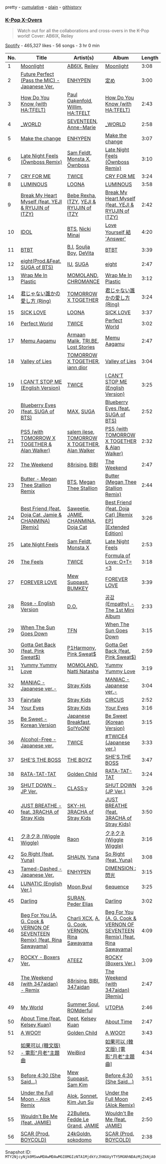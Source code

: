 pretty - [cumulative](/playlists/cumulative/37i9dQZF1DX4IDaXtVjL83.md) - [plain](/playlists/plain/37i9dQZF1DX4IDaXtVjL83) - [githistory](https://github.githistory.xyz/mackorone/spotify-playlist-archive/blob/main/playlists/plain/37i9dQZF1DX4IDaXtVjL83)

### [K\-Pop X\-Overs](https://open.spotify.com/playlist/37i9dQZF1DX4IDaXtVjL83)

> Watch out for all the collaborations and cross\-overs in the K\-Pop world! Cover: AB6IX, Reiley

[Spotify](https://open.spotify.com/user/spotify) - 465,327 likes - 56 songs - 3 hr 0 min

| No. | Title | Artist(s) | Album | Length |
|---|---|---|---|---|
| 1 | [Moonlight](https://open.spotify.com/track/5FMaHFAPTjeWvym1F3IoGb) | [AB6IX](https://open.spotify.com/artist/4y0wFJ5jmCUNRLZfsw1I7g), [Reiley](https://open.spotify.com/artist/1nHcGkMVml7a44TVwfrAN8) | [Moonlight](https://open.spotify.com/album/3Bs3EaKLhOE2wQMriF5hRo) | 3:08 |
| 2 | [Future Perfect \(Pass the MIC\) \- Japanese Ver.](https://open.spotify.com/track/3lwif0ky1b6llUB5p4uulL) | [ENHYPEN](https://open.spotify.com/artist/5t5FqBwTcgKTaWmfEbwQY9) | [定め](https://open.spotify.com/album/58Rn6sczqcudAs9bryXXBv) | 3:00 |
| 3 | [How Do You Know \(with HA:TFELT\)](https://open.spotify.com/track/6nkFrBPgN5SHZMnS1ErITt) | [Paul Oakenfold](https://open.spotify.com/artist/5MO2kbaGGA2a8kL4c9qqHq), [Willim](https://open.spotify.com/artist/5bp5XaFz8Py4UFEhQ6FZRk), [HA:TFELT](https://open.spotify.com/artist/3Mrp5B6JdfoiObgY0WR8lF) | [How Do You Know \(with HA:TFELT\)](https://open.spotify.com/album/1XOosvS2hJIq8byIY5eT5T) | 2:43 |
| 4 | [\_WORLD](https://open.spotify.com/track/2kDrUAONMhG6CbDGBkhdrY) | [SEVENTEEN](https://open.spotify.com/artist/7nqOGRxlXj7N2JYbgNEjYH), [Anne\-Marie](https://open.spotify.com/artist/1zNqDE7qDGCsyzJwohVaoX) | [\_WORLD](https://open.spotify.com/album/63oE2Ew3Mud2Md9TXBjeKw) | 2:58 |
| 5 | [Make the change](https://open.spotify.com/track/3nV2Yjy2aJjUl74p0tEfWf) | [ENHYPEN](https://open.spotify.com/artist/5t5FqBwTcgKTaWmfEbwQY9) | [Make the change](https://open.spotify.com/album/2wJfsH5ol2YVGq2biNphzY) | 3:07 |
| 6 | [Late Night Feels \(Öwnboss Remix\)](https://open.spotify.com/track/0xjVvYD6h76UlNkGl3L7Q4) | [Sam Feldt](https://open.spotify.com/artist/20gsENnposVs2I4rQ5kvrf), [Monsta X](https://open.spotify.com/artist/4TnGh5PKbSjpYqpIdlW5nz), [Öwnboss](https://open.spotify.com/artist/37czgDRfGMvgRiUKHvnnhj) | [Late Night Feels \(Öwnboss Remix\)](https://open.spotify.com/album/5OOvHH51kDIkwrJv4YUEIQ) | 3:10 |
| 7 | [CRY FOR ME](https://open.spotify.com/track/2xtP8RNbo2BEMzLX7tK7aq) | [TWICE](https://open.spotify.com/artist/7n2Ycct7Beij7Dj7meI4X0) | [CRY FOR ME](https://open.spotify.com/album/2aRAPmBCEdo9pWimsI5l87) | 3:24 |
| 8 | [LUMINOUS](https://open.spotify.com/track/5LORlaKLGzAAxeIeqxYxPd) | [LOONA](https://open.spotify.com/artist/52zMTJCKluDlFwMQWmccY7) | [LUMINOUS](https://open.spotify.com/album/2SK988TDKtheZT9zVozte4) | 3:58 |
| 9 | [Break My Heart Myself \(feat\. YEJI & RYUJIN of ITZY\)](https://open.spotify.com/track/5Av4jZOAbtY8STz7KPsNDB) | [Bebe Rexha](https://open.spotify.com/artist/64M6ah0SkkRsnPGtGiRAbb), [ITZY](https://open.spotify.com/artist/2KC9Qb60EaY0kW4eH68vr3), [YEJI & RYUJIN of ITZY](https://open.spotify.com/artist/4TYswX6bKUjM9rbEL7CMBH) | [Break My Heart Myself \(feat\. YEJI & RYUJIN of ITZY\)](https://open.spotify.com/album/6nHECY2OnWXVmd4QjGhJEm) | 2:42 |
| 10 | [IDOL](https://open.spotify.com/track/54azQnjuDYDFfImXimGFsA) | [BTS](https://open.spotify.com/artist/3Nrfpe0tUJi4K4DXYWgMUX), [Nicki Minaj](https://open.spotify.com/artist/0hCNtLu0JehylgoiP8L4Gh) | [Love Yourself 結 'Answer'](https://open.spotify.com/album/43wFM1HquliY3iwKWzPN4y) | 4:20 |
| 11 | [BTBT](https://open.spotify.com/track/4XcxgZSriCYamtIA7BgT7V) | [B.I](https://open.spotify.com/artist/0UntV1Bw2hk3fbRrm9eMP6), [Soulja Boy](https://open.spotify.com/artist/6GMYJwaziB4ekv1Y6wCDWS), [DeVita](https://open.spotify.com/artist/5PS3ZZE5bBiZ3Ct9HiRG2B) | [BTBT](https://open.spotify.com/album/6z2Ij8op0iB16BnmrCy0vH) | 3:39 |
| 12 | [eight\(Prod.&Feat\. SUGA of BTS\)](https://open.spotify.com/track/0pYacDCZuRhcrwGUA5nTBe) | [IU](https://open.spotify.com/artist/3HqSLMAZ3g3d5poNaI7GOU), [SUGA](https://open.spotify.com/artist/0ebNdVaOfp6N0oZ1guIxM8) | [eight](https://open.spotify.com/album/5vJNAlQeTf9lsulO1YlmSt) | 2:47 |
| 13 | [Wrap Me In Plastic](https://open.spotify.com/track/5mpWGq83n0sIgGRopGk5QZ) | [MOMOLAND](https://open.spotify.com/artist/5RR0MLwcjc87wjSw2JYdwx), [CHROMANCE](https://open.spotify.com/artist/0fEj1fYIQwWj1bzzAto9rp) | [Wrap Me In Plastic](https://open.spotify.com/album/58VYPx8GBYTf3Sz2RyPApB) | 3:12 |
| 14 | [君じゃない誰かの愛し方 \(Ring\)](https://open.spotify.com/track/5yR9bGLr8Zz2EndMrthui1) | [TOMORROW X TOGETHER](https://open.spotify.com/artist/0ghlgldX5Dd6720Q3qFyQB) | [君じゃない誰かの愛し方 \(Ring\)](https://open.spotify.com/album/4i69b6pT4wIAIkoYGA71Um) | 3:24 |
| 15 | [SICK LOVE](https://open.spotify.com/track/4h2fIodPmm0JCSp7VI8JGJ) | [LOONA](https://open.spotify.com/artist/52zMTJCKluDlFwMQWmccY7) | [SICK LOVE](https://open.spotify.com/album/6e01ZcUqdaVxS8boKn9irm) | 3:37 |
| 16 | [Perfect World](https://open.spotify.com/track/0hpYo5x9iNMGz52fRrflbT) | [TWICE](https://open.spotify.com/artist/7n2Ycct7Beij7Dj7meI4X0) | [Perfect World](https://open.spotify.com/album/012FDe5q7Af7H9dy47DjVJ) | 3:02 |
| 17 | [Memu Aagamu](https://open.spotify.com/track/4C81bkQ2tkMmYk4bGFCrv5) | [Armaan Malik](https://open.spotify.com/artist/4IKVDbCSBTxBeAsMKjAuTs), [TRI.BE](https://open.spotify.com/artist/6BgYuNomEs12UIrnxhWE9a), [Lost Stories](https://open.spotify.com/artist/4RCALXqxv2udxtuLatKPSi) | [Memu Aagamu](https://open.spotify.com/album/3c7ooAYb67kWlfNC3DpMjh) | 2:47 |
| 18 | [Valley of Lies](https://open.spotify.com/track/3Bgl1xMI00capuTqUHBNUW) | [TOMORROW X TOGETHER](https://open.spotify.com/artist/0ghlgldX5Dd6720Q3qFyQB), [iann dior](https://open.spotify.com/artist/6ASri4ePR7RlsvIQgWPJpS) | [Valley of Lies](https://open.spotify.com/album/6HxwkL6Z3D14XOXY5SUPJp) | 3:04 |
| 19 | [I CAN'T STOP ME \(English Version\)](https://open.spotify.com/track/4viLaKGdHwhW8LkZB3mRFC) | [TWICE](https://open.spotify.com/artist/7n2Ycct7Beij7Dj7meI4X0) | [I CAN'T STOP ME \(English Version\)](https://open.spotify.com/album/2KGNQmq4gpzmdaIcAgJdVe) | 3:25 |
| 20 | [Blueberry Eyes \(feat\. SUGA of BTS\)](https://open.spotify.com/track/5dn6QANKbf76pANGjMBida) | [MAX](https://open.spotify.com/artist/1bqxdqvUtPWZri43cKHac8), [SUGA](https://open.spotify.com/artist/0ebNdVaOfp6N0oZ1guIxM8) | [Blueberry Eyes \(feat\. SUGA of BTS\)](https://open.spotify.com/album/2dEJHnsuxIij7YeBbt0sVm) | 2:52 |
| 21 | [PS5 \(with TOMORROW X TOGETHER & Alan Walker\)](https://open.spotify.com/track/7xNCacksfUkYXsXuSW4vNF) | [salem ilese](https://open.spotify.com/artist/3QJUFtGBGL05vo0kCJZsmT), [TOMORROW X TOGETHER](https://open.spotify.com/artist/0ghlgldX5Dd6720Q3qFyQB), [Alan Walker](https://open.spotify.com/artist/7vk5e3vY1uw9plTHJAMwjN) | [PS5 \(with TOMORROW X TOGETHER & Alan Walker\)](https://open.spotify.com/album/3d5T4SpuAOMi7GSFojXktx) | 2:32 |
| 22 | [The Weekend](https://open.spotify.com/track/5q3LwAHTqo9d3rET2EA9Nq) | [88rising](https://open.spotify.com/artist/1AhjOkOLkbHUfcHDSErXQs), [BIBI](https://open.spotify.com/artist/6UbmqUEgjLA6jAcXwbM1Z9) | [The Weekend](https://open.spotify.com/album/6zQD9g698P2LjEtKpoBXWq) | 2:47 |
| 23 | [Butter \- Megan Thee Stallion Remix](https://open.spotify.com/track/474VqnPDr0251lsQBB8sQB) | [BTS](https://open.spotify.com/artist/3Nrfpe0tUJi4K4DXYWgMUX), [Megan Thee Stallion](https://open.spotify.com/artist/181bsRPaVXVlUKXrxwZfHK) | [Butter \(Megan Thee Stallion Remix\)](https://open.spotify.com/album/0ze8IhE4fLLfu5lET12g5v) | 2:44 |
| 24 | [Best Friend \(feat\. Doja Cat, Jamie & CHANMINA\) \[Remix\]](https://open.spotify.com/track/7L72EQGrKTteP3IjLHNdFJ) | [Saweetie](https://open.spotify.com/artist/6cK3NBO6uP7hh0oyuVELFl), [JAMIE](https://open.spotify.com/artist/2YXlVLKq3X3soXd2aXUtIT), [CHANMINA](https://open.spotify.com/artist/2vjeuQwzSP5ErC1S41gONX), [Doja Cat](https://open.spotify.com/artist/5cj0lLjcoR7YOSnhnX0Po5) | [Best Friend \(feat\. Doja Cat\) \[Remix EP\] \[Extended Edition\]](https://open.spotify.com/album/0DqDdZGSQkWQiE0TzBqeLA) | 3:26 |
| 25 | [Late Night Feels](https://open.spotify.com/track/3QvCW0O7zuvG3oPtzxmHOm) | [Sam Feldt](https://open.spotify.com/artist/20gsENnposVs2I4rQ5kvrf), [Monsta X](https://open.spotify.com/artist/4TnGh5PKbSjpYqpIdlW5nz) | [Late Night Feels](https://open.spotify.com/album/0rdC8yB4neHiouKSAlkA06) | 2:53 |
| 26 | [The Feels](https://open.spotify.com/track/308Ir17KlNdlrbVLHWhlLe) | [TWICE](https://open.spotify.com/artist/7n2Ycct7Beij7Dj7meI4X0) | [Formula of Love: O+T=<3](https://open.spotify.com/album/5052Ip89wdW8EGdpjEpNeq) | 3:18 |
| 27 | [FOREVER LOVE](https://open.spotify.com/track/0vw7qY8iPqBt0ic05q2IoU) | [Mew Suppasit](https://open.spotify.com/artist/78u00MLyG46IkmM8HC6H0l), [BUMKEY](https://open.spotify.com/artist/3vhZuZdMksbnJwoE3AwpXq) | [FOREVER LOVE](https://open.spotify.com/album/6x9oLu6OLMKuQK84HvZ5hx) | 3:39 |
| 28 | [Rose \- English Version](https://open.spotify.com/track/2shyarF21wZvWew00TdaP3) | [D.O.](https://open.spotify.com/artist/2CQZr2RPZmrcvDnaod1ldC) | [공감 \(Empathy\) \- The 1st Mini Album](https://open.spotify.com/album/4dqWy2Soq1Z1rqgKfXOATk) | 2:33 |
| 29 | [When The Sun Goes Down](https://open.spotify.com/track/4ag3PFjrtBvPkAXWvDpBng) | [TFN](https://open.spotify.com/artist/3uT0R5PsjP0k7NJ565Nqs4) | [When The Sun Goes Down](https://open.spotify.com/album/1Diw0Vc2BRsiATDrRveAOq) | 3:15 |
| 30 | [Gotta Get Back \(feat\. Pink Sweat$\)](https://open.spotify.com/track/5760o7vIytByWNmmf115wj) | [P1Harmony](https://open.spotify.com/artist/3JjvsPeGMbDJqsphe2z8xU), [Pink Sweat$](https://open.spotify.com/artist/1W7FNibLa0O0b572tB2w7t) | [Gotta Get Back \(feat\. Pink Sweat$\)](https://open.spotify.com/album/1jdmu8Za7AUiiHTOi6u5tO) | 2:59 |
| 31 | [Yummy Yummy Love](https://open.spotify.com/track/4yTvTZ68CSpqV1T6AuGikB) | [MOMOLAND](https://open.spotify.com/artist/5RR0MLwcjc87wjSw2JYdwx), [Natti Natasha](https://open.spotify.com/artist/1GDbiv3spRmZ1XdM1jQbT7) | [Yummy Yummy Love](https://open.spotify.com/album/2r35RHvEtBjgKiONdItRR5) | 3:19 |
| 32 | [MANIAC \-Japanese ver.\-](https://open.spotify.com/track/6X5yUYQz3bKq0EZ0n82rqP) | [Stray Kids](https://open.spotify.com/artist/2dIgFjalVxs4ThymZ67YCE) | [MANIAC \-Japanese ver.\-](https://open.spotify.com/album/4E7HNkLoKfcZlBxpjwBzMa) | 3:04 |
| 33 | [Fairytale](https://open.spotify.com/track/0XZL9R2exRu1Rpw6KSAeS4) | [Stray Kids](https://open.spotify.com/artist/2dIgFjalVxs4ThymZ67YCE) | [CIRCUS](https://open.spotify.com/album/5lBLKPJtpcRwd0tJFIMw8A) | 2:52 |
| 34 | [Your Eyes](https://open.spotify.com/track/25nbyqD4oqWU0RaXuAc74t) | [Stray Kids](https://open.spotify.com/artist/2dIgFjalVxs4ThymZ67YCE) | [Your Eyes](https://open.spotify.com/album/6bzE9nsQ1rXWUCsRQ18toq) | 3:16 |
| 35 | [Be Sweet \- Korean Version](https://open.spotify.com/track/5smkxS3MeevRwRt86AADR9) | [Japanese Breakfast](https://open.spotify.com/artist/7MoIc5s9KXolCBH1fy9kkw), [So!YoON!](https://open.spotify.com/artist/7H5EC2qaylGun66YeRrVHg) | [Be Sweet \(Korean Version\)](https://open.spotify.com/album/5WfeCVyCMFpTkkYkcVHT1x) | 3:15 |
| 36 | [Alcohol\-Free \- Japanese ver.](https://open.spotify.com/track/3gSGchfwjDKKVOE3RRXDSZ) | [TWICE](https://open.spotify.com/artist/7n2Ycct7Beij7Dj7meI4X0) | [\#TWICE4 \(Japanese ver.\)](https://open.spotify.com/album/5UMKm3ihuSD9WQDkwQ7btX) | 3:33 |
| 37 | [SHE'S THE BOSS](https://open.spotify.com/track/1C2P1QRhkrAQHTq3j1YfM1) | [THE BOYZ](https://open.spotify.com/artist/0CmvFWTX9zmMNCUi6fHtAx) | [SHE'S THE BOSS](https://open.spotify.com/album/6kPf5szTsKC6OMX3YPuxcS) | 3:47 |
| 38 | [RATA\-TAT\-TAT](https://open.spotify.com/track/7AdyfUxsfKi1ERbwu7wLQU) | [Golden Child](https://open.spotify.com/artist/5zShiwTHlygdfsXj6eavTu) | [RATA\-TAT\-TAT](https://open.spotify.com/album/1Zhm7LxHfqZg8XS143vJtz) | 3:24 |
| 39 | [SHUT DOWN \- JP Ver.](https://open.spotify.com/track/5PvVq0PXbiRXzveh3xXeJr) | [CLASS:y](https://open.spotify.com/artist/3jcfHmXvjOgHzfyVE55GzZ) | [SHUT DOWN \(JP Ver.\)](https://open.spotify.com/album/7vwaP19jaG87FAp42Id6Hq) | 3:26 |
| 40 | [JUST BREATHE \- feat\. 3RACHA of Stray Kids](https://open.spotify.com/track/6PqDYUTmTGXnCfSDhm6AlJ) | [SKY\-HI](https://open.spotify.com/artist/4Kbxm7oCQujaslLxf9q7k2), [3RACHA of Stray Kids](https://open.spotify.com/artist/1GpgROLET8tI7DKTRz4EgO) | [JUST BREATHE \(feat\. 3RACHA of Stray Kids\)](https://open.spotify.com/album/4LYNdaRg79Yfj6nEPIB9L8) | 3:50 |
| 41 | [クネクネ \(Wiggle Wiggle\)](https://open.spotify.com/track/0OyEy0oKOszTW889A4RQwg) | [Raon](https://open.spotify.com/artist/6grPDYoluzn0yi8qloRKst) | [クネクネ \(Wiggle Wiggle\)](https://open.spotify.com/album/6V8gM3RmsezyJK2a7pavFd) | 3:16 |
| 42 | [So Right \(feat\. Yuna\)](https://open.spotify.com/track/4oNDmDKZyn3TdJtZHbZNsj) | [SHAUN](https://open.spotify.com/artist/72nLe76yBFSlP6VBzME358), [Yuna](https://open.spotify.com/artist/3kHVioJpVxlazAAKQ64pC1) | [So Right \(feat\. Yuna\)](https://open.spotify.com/album/0ysgkoEbvhX06YfnR5lwJk) | 3:08 |
| 43 | [Tamed\-Dashed \- Japanese Ver.](https://open.spotify.com/track/6pu3d534uImXPTd2ef7Yr2) | [ENHYPEN](https://open.spotify.com/artist/5t5FqBwTcgKTaWmfEbwQY9) | [DIMENSION : 閃光](https://open.spotify.com/album/0hTSBwSbvXgDSUxtSLBYcw) | 3:15 |
| 44 | [LUNATIC \(English Ver.\)](https://open.spotify.com/track/6iQQ9sg5NSauLU4TzKFOsY) | [Moon Byul](https://open.spotify.com/artist/1eTft3tXynrKdo6XD7QHLL) | [6equence](https://open.spotify.com/album/0SXzCRUFSNGBG1S1lqvzb1) | 3:25 |
| 45 | [Darling](https://open.spotify.com/track/41zovgnOZ3akeNNa9h5vcC) | [SURAN](https://open.spotify.com/artist/1mORehSVEd7lcaT2d7Sl2K), [Peder Elias](https://open.spotify.com/artist/56zJ6PZ3mNPBiBqglW2KxL) | [Darling](https://open.spotify.com/album/0XVe9SlfGUzJeMfzODdKdm) | 3:02 |
| 46 | [Beg For You \(A\. G\. Cook & VERNON OF SEVENTEEN Remix\) \[feat\. Rina Sawayama\]](https://open.spotify.com/track/3teT4GffWtZUYQVmUwL14d) | [Charli XCX](https://open.spotify.com/artist/25uiPmTg16RbhZWAqwLBy5), [A\. G\. Cook](https://open.spotify.com/artist/335TWGWGFan4vaacJzSiU8), [VERNON](https://open.spotify.com/artist/2Y34b9AOK30zXgL7cAH4NG), [Rina Sawayama](https://open.spotify.com/artist/2KEqzdPS7M5YwGmiuPTdr5) | [Beg For You \(A\. G\. Cook & VERNON OF SEVENTEEN Remix\) \[feat\. Rina Sawayama\]](https://open.spotify.com/album/6snPKZGUbpydW2XJu9ievq) | 4:09 |
| 47 | [ROCKY \- Boxers Ver.](https://open.spotify.com/track/3Gjdf1Na2LhR6X7tkc4buH) | [ATEEZ](https://open.spotify.com/artist/68KmkJeZGfwe1OUaivBa2L) | [ROCKY \(Boxers Ver.\)](https://open.spotify.com/album/0wJ3JKlcgsAXfzIBkJoYsN) | 3:09 |
| 48 | [The Weekend \(with 347aidan\) \- Remix](https://open.spotify.com/track/0G7xOaJtStqoAEyLKNuRA3) | [88rising](https://open.spotify.com/artist/1AhjOkOLkbHUfcHDSErXQs), [BIBI](https://open.spotify.com/artist/6UbmqUEgjLA6jAcXwbM1Z9), [347aidan](https://open.spotify.com/artist/0bBz5bRBkExaej2HxtVfCw) | [The Weekend \(with 347aidan\) \[Remix\]](https://open.spotify.com/album/6Ccx88JcI9DhF1HjtGExZR) | 2:47 |
| 49 | [My World](https://open.spotify.com/track/1NnbWG5rVZpSlIiXFQ0U6F) | [Summer Soul](https://open.spotify.com/artist/6ZDL9IVLcZPApjoBdajrao), [ROMderful](https://open.spotify.com/artist/3Aum3IcJEKuGsWVPBZnvyU) | [UTOPIA](https://open.spotify.com/album/19lmfiETJkR6VKXZDsFn02) | 2:46 |
| 50 | [About Time \(feat\. Kelsey Kuan\)](https://open.spotify.com/track/3J7hHQpqeaAcjJfSwMtRyG) | [Dept](https://open.spotify.com/artist/48JtfAggQQpfUXQNxkGm5U), [Kelsey Kuan](https://open.spotify.com/artist/4aWzckAj2ZOeSBbLyYXtR9) | [About Time](https://open.spotify.com/album/7c0ZJvTLEC3IRWyFdssXab) | 2:47 |
| 51 | [A WOO!!](https://open.spotify.com/track/7DzFF9F9FK7zaBZMyEKPjn) | [Golden Child](https://open.spotify.com/artist/5zShiwTHlygdfsXj6eavTu) | [A WOO!!](https://open.spotify.com/album/5hptDtgFSlWscXePYAYyio) | 3:43 |
| 52 | [如果可以 \(韓文版\) \- 電影"月老"主題曲](https://open.spotify.com/track/579jTwYxNQ1dKQjcKGXPy3) | [WeiBird](https://open.spotify.com/artist/7y3HnWCFEvWj4KM9GFSkiX) | [如果可以 \(韓文版\) \[電影"月老"主題曲\]](https://open.spotify.com/album/3dPvM0IdO54j1m3zFjU8hv) | 4:34 |
| 53 | [Before 4:30 \(She Said…\)](https://open.spotify.com/track/6eXHtOGepsKaJ6UzN42YlG) | [Mew Suppasit](https://open.spotify.com/artist/78u00MLyG46IkmM8HC6H0l), [Sam Kim](https://open.spotify.com/artist/4BBN286rBKyCWsSPq2cxYO) | [Before 4:30 \(She Said…\)](https://open.spotify.com/album/6ngd5N828DSzfX5tLMMngM) | 3:51 |
| 54 | [Under the Full Moon \- Alok Remix](https://open.spotify.com/track/2P7EG5won3VGHTzqimR9N5) | [Alok](https://open.spotify.com/artist/0NGAZxHanS9e0iNHpR8f2W), [Sonnet](https://open.spotify.com/artist/2RtkJZ5bHvyy1g3tHxfv0B), [Kim Jun Su](https://open.spotify.com/artist/7CUcK2meST31pjD3V14khI) | [Under the Full Moon \(Alok Remix\)](https://open.spotify.com/album/1AGVgb3cJdeyAjm1WAQxIk) | 2:45 |
| 55 | [Wouldn't Be Me \(feat\. JAMIE\)](https://open.spotify.com/track/13ggxXlRQxbxVXvM02UCJe) | [22Bullets](https://open.spotify.com/artist/18006kpQI473m1ICcpimQ9), [Fedde Le Grand](https://open.spotify.com/artist/7dc6hUwyuIhrZdh80eaCEE), [JAMIE](https://open.spotify.com/artist/2YXlVLKq3X3soXd2aXUtIT) | [Wouldn't Be Me \(feat\. JAMIE\)](https://open.spotify.com/album/1gqlifK1Pf9L9Xqx3vC4yg) | 2:50 |
| 56 | [SCAR \(Prod\. BOYCOLD\)](https://open.spotify.com/track/4JwtEBtS1pAc9oTFzm5bFY) | [24kGoldn](https://open.spotify.com/artist/6fWVd57NKTalqvmjRd2t8Z), [sokodomo](https://open.spotify.com/artist/23LskvW8ErKu8v1teU7xFZ) | [SCAR \(Prod\. BOYCOLD\)](https://open.spotify.com/album/5jrxT95JeyqMD7RzEU0qh1) | 2:38 |

Snapshot ID: `MTY2NjcyNjk0MSwwMDAwMDAwMGI0MGIzNTA1MjdkYzJhNGUyYTY5MGNhNDAzMjZkNjA0`
